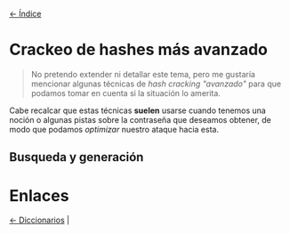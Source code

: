 [<- Índice](../Pentesting.md)
# Crackeo de hashes más avanzado

> No pretendo extender ni detallar este tema, pero me gustaría mencionar algunas técnicas de *hash cracking "avanzado"* para que podamos tomar en cuenta si la situación lo amerita.

Cabe recalcar que estas técnicas **suelen** usarse cuando tenemos una noción o algunas pistas sobre la contraseña que deseamos obtener, de modo que podamos *optimizar* nuestro ataque hacia esta.

## Busqueda y generación 

# Enlaces

[<- Diccionarios](Diccionarios.md) |